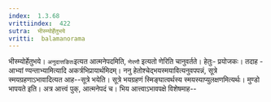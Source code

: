 ```yaml
---
index:  1.3.68
vrittiindex:  422
sutra:  भीस्म्योर्हेतुभये
vritti:  balamanorama 
---
```


भीस्म्योर्हेतुभये। `अनुदात्तङितः`इत्यत आत्मनेपदमिति, `णेरणौ` इत्यतो णेरिति चानुवर्तते। हेतुः- प्रयोजकः। तदाह - आभ्यां ण्यन्ताभ्यामित्यादि अकर्त्रभिप्रायार्थमिदम्। ननु हेतोश्चेद्भयस्मयावित्यनुवपपन्नं, सूत्रे स्मयग्रहणाऽभावादित्यत आह--सूत्रे भयेति। सूत्रे भयग्रहणं स्मिङ्घात्वर्थस्य स्मयस्याप्युलक्षणमित्यर्थः। मुण्डो भापयते इति। अत्र आत्त्वं पुक्, आत्मनेपदं च। भिय आत्त्वाऽभावपक्षे विशेषमाह-- 

